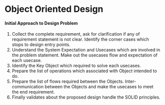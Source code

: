 # Object Oriented Design #
#### Initial Approach to Design Problem ####
1. Collect the complete requirement, ask for clarification if any of requirement statement is not clear. Identify the corner cases which stops to design entry points.
2. Understand the System Expectation and Usecases which are involved in the problem statement. Make out the usecases flow and expectation of each usecase.
3. Identify the Key Object which required to solve each usecases.
4. Prepare the list of operations which associated with Object intended to do. 
5. Prepare the list of flows required between the Objects. Inter-communication between the Objects and make the usecases to meet the end requirement. 
6. Finally validates about the proposed design handle the SOLID principles. 


